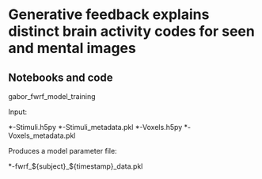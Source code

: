 # Generative feedback explains distinct brain activity codes for seen and mental images
## Notebooks and code
gabor_fwrf_model_training

Input:

*-Stimuli.h5py
*-Stimuli_metadata.pkl
*-Voxels.h5py
*-Voxels_metadata.pkl

Produces a model parameter file:

*-fwrf_${subject}_${timestamp}_data.pkl

